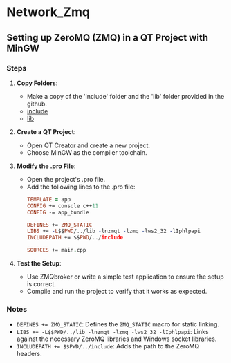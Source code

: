 # Network_Zmq


## Setting up ZeroMQ (ZMQ) in a QT Project with MinGW

### Steps

1. **Copy Folders**:
   - Make a copy of the 'include' folder and the 'lib' folder provided in the github.
   - [include](https://github.com/CeyhanYildiz/Network_Zmq/tree/main/include)
   - [lib](https://github.com/CeyhanYildiz/Network_Zmq/tree/main/lib)

2. **Create a QT Project**:
   - Open QT Creator and create a new project.
   - Choose MinGW as the compiler toolchain.

3. **Modify the .pro File**:
   - Open the project's .pro file.
   - Add the following lines to the .pro file:
     ```pro
     TEMPLATE = app
     CONFIG += console c++11
     CONFIG -= app_bundle

     DEFINES += ZMQ_STATIC
     LIBS += -L$$PWD/../lib -lnzmqt -lzmq -lws2_32 -lIphlpapi
     INCLUDEPATH += $$PWD/../include

     SOURCES += main.cpp
     ```

4. **Test the Setup**:
   - Use ZMQbroker or write a simple test application to ensure the setup is correct.
   - Compile and run the project to verify that it works as expected.

### Notes
- `DEFINES += ZMQ_STATIC`: Defines the `ZMQ_STATIC` macro for static linking.
- `LIBS += -L$$PWD/../lib -lnzmqt -lzmq -lws2_32 -lIphlpapi`: Links against the necessary ZeroMQ libraries and Windows socket libraries.
- `INCLUDEPATH += $$PWD/../include`: Adds the path to the ZeroMQ headers.
